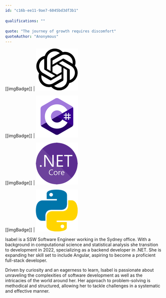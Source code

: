 ```yaml
---
id: "c16b-ee11-9ae7-6045bd3df3b1"

qualifications: ""

quote: "The journey of growth requires discomfort"
quoteAuthor: "Anonymous"
---
```


[[imgBadge]]
| ![](../badges/Developer-OpenAI.png)

[[imgBadge]]
| ![](../badges/Developer-c-sharp.png)

[[imgBadge]]
| ![](../badges/Developer-dotnet-core.png)

[[imgBadge]]
| ![](../badges/Developer-python.png)

Isabel is a SSW Software Engineer working in the Sydney office. With a background in computational science and statistical analysis she transition to development in 2022, specializing as a backend developer in .NET. She is expanding her skill set to include Angular, aspiring to become a proficient full-stack developer. 

Driven by curiosity and an eagerness to learn, Isabel is passionate about unraveling the complexities of software development as well as the intricacies of the world around her. Her approach to problem-solving is methodical and structured, allowing her to tackle challenges in a systematic and effective manner.

